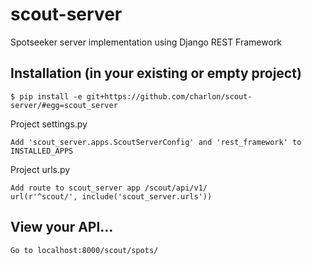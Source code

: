 # scout-server
Spotseeker server implementation using Django REST Framework

## Installation (in your existing or empty project)

    $ pip install -e git+https://github.com/charlon/scout-server/#egg=scout_server

Project settings.py

    Add 'scout_server.apps.ScoutServerConfig' and 'rest_framework' to INSTALLED_APPS

Project urls.py

    Add route to scout_server app /scout/api/v1/
    url(r'^scout/', include('scout_server.urls'))

## View your API...

    Go to localhost:8000/scout/spots/
